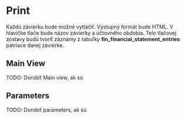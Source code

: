 # Print

Každú závierku bude možné vytlačiť. Výstupný formát bude HTML. V hlavičke tlače bude názov závierky a účtovného obdobia. Telo tlačovej zostavy budú tvoriť záznamy z tabuľky **fin_financial_statement_entries** patriace danej závierke.

## Main View

TODO: Dorobiť Main view, ak sú

## Parameters

TODO: Dorobiť parameters, ak sú